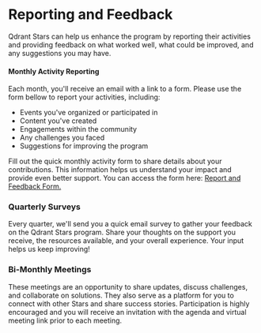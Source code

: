 # Reporting and Feedback

Qdrant Stars can help us enhance the program by reporting their activities and providing feedback on what worked well, what could be improved, and any suggestions you may have.

#### Monthly Activity Reporting

Each month, you'll receive an email with a link to a form. Please use the form bellow to report your activities, including:

* Events you've organized or participated in
* Content you've created
* Engagements within the community
* Any challenges you faced
* Suggestions for improving the program

Fill out the quick monthly activity form to share details about your contributions. This information helps us understand your impact and provide even better support. You can access the form here: <span style="text-decoration:underline;">Report and Feedback Form.</span>


### Quarterly Surveys

Every quarter, we'll send you a quick email survey to gather your feedback on the Qdrant Stars program. Share your thoughts on the support you receive, the resources available, and your overall experience. Your input helps us keep improving!

### Bi-Monthly Meetings

These meetings are an opportunity to share updates, discuss challenges, and collaborate on solutions. They also serve as a platform for you to connect with other Stars and share success stories. Participation is highly encouraged and you will receive an invitation with the agenda and virtual meeting link prior to each meeting.